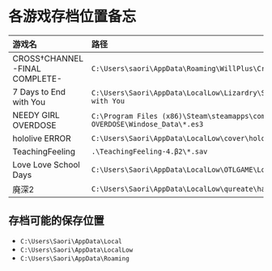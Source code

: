 # 各游戏存档位置备忘

| 游戏名   | 路径  |
| :------ | :---- |
| CROSS†CHANNEL -FINAL COMPLETE- | `C:\Users\saori\AppData\Roaming\WillPlus\CrossChannel` |
| 7 Days to End with You | `C:\Users\Saori\AppData\LocalLow\Lizardry\Seven Days to End with You` |
| NEEDY GIRL OVERDOSE | `C:\Program Files (x86)\Steam\steamapps\common\NEEDY GIRL OVERDOSE\Windose_Data\*.es3` |
| hololive ERROR | `C:\Users\Saori\AppData\LocalLow\cover\hololive ERROR` |
| TeachingFeeling | `.\TeachingFeeling-4.β2\*.sav`  |
| Love Love School Days | `C:\Users\Saori\AppData\LocalLow\OTLGAME\LoveLoveSchoolDays` |
| 廃深2 | `C:\Users\Saori\AppData\LocalLow\qureate\haishin2` |

## 存档可能的保存位置

- `C:\Users\Saori\AppData\Local`
- `C:\Users\Saori\AppData\LocalLow`
- `C:\Users\Saori\AppData\Roaming`
